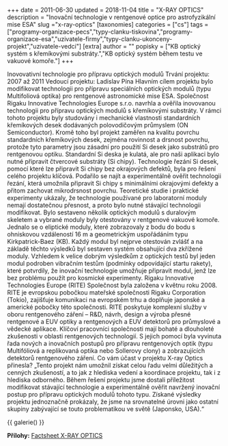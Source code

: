 +++
date = 2011-06-30
updated = 2018-11-04
title = "X-RAY OPTICS"
description = "Inovační technologie v rentgenové optice pro astrofyzikální mise ESA"
slug ="x-ray-optics"
[taxonomies]
categories = ["cs"]
tags = ["programy-organizace-pecs","typy-clanku-tiskovina","programy-organizace-esa","uzivatele-firmy","typy-clanku-ukonceny-projekt","uzivatele-vedci"]
[extra]
author = ""
popisky = ["KB optický systém s křemíkovými substráty.","KB optický systém během testu ve vakuové komoře."]
+++

Inovovativní technologie pro přípravu optických modulů Trvání projektu: 2007 až 2011 Vedoucí projektu: Ladislav Pína Hlavním cílem projektu bylo modifikovat technologii pro přípravu speciálních optických modulů (typu Multifoliová optika) pro rentgenové astronomické mise ESA. Společnost Rigaku Innovative Technologies Europe s.r.o. navrhla a ověřila inovovanou technologii pro přípravu optických modulů s křemíkovými substráty. V rámci tohoto projektu byly studovány i mechanické vlastnosti standardních křemíkových desek dodávaných polovodičovým průmyslem (ON Semiconductor). Kromě toho byl projekt zaměřen na kvalitu povrchu standardních křemíkových desek, zejména rovinnost a drsnost povrchu, protože tyto parametry jsou zásadní pro použití Si desek jako substrátů pro rentgenovou optiku. Standardní Si deska je kulatá, ale pro naši aplikaci bylo nutné připravit čtvercové substráty (Si chipy). Technologie řezání Si desek, pomocí které lze připravit Si chipy bez okrajových defektů, byla pro řešení celého projektu klíčová. Podařilo se najít a experimentálně ověřit technologii řezání, která umožnila připravit Si chipy s minimálními okrajovými defekty a přitom zachovat mikrodrsnost povrchu. Teoretické studie i praktické experimenty ukázaly, že technologie používané pro laboratorní moduly nemají dostatečnou přesnost, a proto bylo nutné stávající technologii modifikovat. Bylo sestaveno několik optických modulů s duralovým skeletem a vybrané moduly byly otestovány v rentgenové vakuové komoře. Jednalo se o eliptické moduly, které zobrazovaly z bodu do bodu s ohniskovou vzdáleností 16 m a geometrickým uspořádáním typu Kirkpatrick-Baez (KB). Každý modul byl nejprve otestován zvlášť a na základě těchto výsledků byl sestaven systém obsahující dva zkřížené moduly. Vzhledem k velice dobrým výsledkům z optických testů byl jeden modul podroben vibračním testům (podmínky odpovídající startu rakety), které potvrdily, že inovační technologie umožňuje připravit modul, jenž lze bez problému použít pro kosmické experimenty. Rigaku Innovative Technologies Europe (RITE) Společnost byla založena v květnu roku 2008. RITE je evropskou pobočkou mateřské společnosti Rigaku Corporation (Tokio), zajišťuje komunikaci na evropském trhu a doplňuje japonské a americké pobočky této společnosti. RITE poskytuje komplexní služby v oboru rentgenového záření – R&D, návrh, design a výroba přesné rentgenové a EUV optiky a rentgenových a EUV detektorů pro průmyslové a vědecké aplikace. Klíčoví pracovníci společnosti mají bohaté a dlouholeté zkušenosti v oblasti rentgenových technologií. S jejich pomocí byla vyvinuta řada nových a inovačních postupů pro přípravu rentgenových optik (typu Multifóliová a replikovaná optika nebo Sollerovy clony) a zobrazujících detektorů rentgenového záření. Co vám účast v projektu X-ray Optics přinesla? „Tento projekt nám umožnil získat celou řadu velmi důležitých a cenných zkušeností, a to jak z hlediska vedení a koordinace projektu, tak i z hlediska odborného. Během řešení projektu jsme dostali příležitost modifikovat stávající technologie a experimentálně ověřit navržený inovační postup pro přípravu optických modulů tohoto typu. Získané výsledky projektu jednoznačně prokázaly, že jsme na srovnatelné úrovni jako ostatní skupiny zabývající se touto problematikou ve světě (Japonsko, USA).“

{{ galerie() }}

**Přílohy:**
[Factsheet X-RAY OPTICS]

[Factsheet X-RAY OPTICS]: csofactsheets-x-ray-web.pdf
